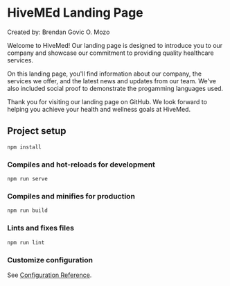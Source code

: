 # HiveMEd Landing Page
Created by: Brendan Govic O. Mozo

Welcome to HiveMed! Our landing page is designed to introduce you to our company and showcase our commitment to providing quality healthcare services.

On this landing page, you'll find information about our company, the services we offer, and the latest news and updates from our team. We've also included social proof to demonstrate the progamming languages used.

Thank you for visiting our landing page on GitHub. We look forward to helping you achieve your health and wellness goals at HiveMed.

## Project setup
```
npm install
```

### Compiles and hot-reloads for development
```
npm run serve
```

### Compiles and minifies for production
```
npm run build
```

### Lints and fixes files
```
npm run lint
```

### Customize configuration
See [Configuration Reference](https://cli.vuejs.org/config/).

